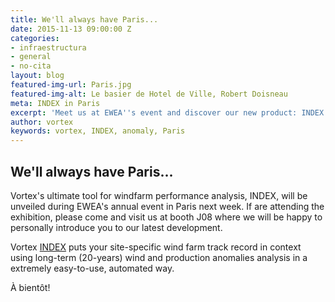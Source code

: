 ```yaml
---
title: We'll always have Paris...
date: 2015-11-13 09:00:00 Z
categories:
- infraestructura
- general
- no-cita
layout: blog
featured-img-url: Paris.jpg
featured-img-alt: Le basier de Hotel de Ville, Robert Doisneau
meta: INDEX in Paris
excerpt: 'Meet us at EWEA''s event and discover our new product: INDEX'
author: vortex
keywords: vortex, INDEX, anomaly, Paris
---
```


##   We'll always have Paris...

Vortex's ultimate tool for windfarm performance analysis, INDEX, will be unveiled during EWEA's annual event in Paris next week. If are attending the exhibition, please come and visit us at booth J08 where we will be happy to personally introduce you to our latest development.
 
Vortex <a href="/solutions/monthly.html">INDEX</a> puts your site-specific wind farm track record in context using long-term (20-years) wind and production anomalies analysis in a extremely easy-to-use, automated way.

À bientôt!
